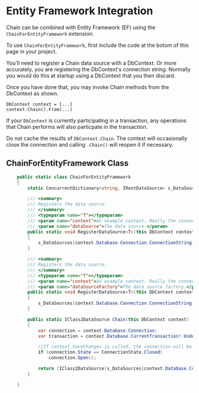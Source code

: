﻿# Entity Framework Integration

Chain can be combined with Entity Framework (EF) using the `ChainForEntityFramework` extension.

To use `ChainForEntityFramework`, first include the code at the botom of this page in your project. 

You'll need to register a Chain data source with a DbContext. Or more accurately, you are registering the DbContext's connection string. Normally you would do this at startup using a DbContext that you then discard.

Once you have done that, you may invoke Chain methods from the DbContext as shown.

    DbContext context = [...]
    context.Chain().From(...)

If your `DbContext` is currently participating in a transaction, any operations that Chain performs will also particpate in the transaction.

Do not cache the results of `DbContext.Chain`. The context will occasionally close the connection and calling `.Chain()` will reopen it if necessary. 

## ChainForEntityFramework Class

```csharp
    public static class ChainForEntityFramework
    {
        static ConcurrentDictionary<string, IRootDataSource> s_DataSources = new ConcurrentDictionary<string, IRootDataSource>();

        /// <summary>
        /// Registers the data source.
        /// </summary>
        /// <typeparam name="T"></typeparam>
        /// <param name="context">An example context. Really the connection string is what's being registered.</param>
        /// <param name="dataSource">The data source.</param>
        public static void RegisterDataSource<T>(this DbContext context, T dataSource) where T : IRootDataSource, IClass2DataSource
        {
            s_DataSources[context.Database.Connection.ConnectionString] = dataSource;
        }

        /// <summary>
        /// Registers the data source.
        /// </summary>
        /// <typeparam name="T"></typeparam>
        /// <param name="context">An example context. Really the connection string is what's being registered.</param>
        /// <param name="dataSourceFactory">The data source factory.</param>
        public static void RegisterDataSource<T>(this DbContext context, Func<string, T> dataSourceFactory) where T : IRootDataSource, IClass2DataSource
        {
            s_DataSources[context.Database.Connection.ConnectionString] = dataSourceFactory(context.Database.Connection.ConnectionString);
        }

        public static IClass2DataSource Chain(this DbContext context)
        {
            var connection = context.Database.Connection;
            var transaction = context.Database.CurrentTransaction?.UnderlyingTransaction;

            //If context.SaveChanges is called, the connection will be immediately closed.
            if (connection.State == ConnectionState.Closed)
                connection.Open();

            return (IClass2DataSource)s_DataSources[context.Database.Connection.ConnectionString].CreateOpenDataSource(connection, transaction);
        }

    }
```

